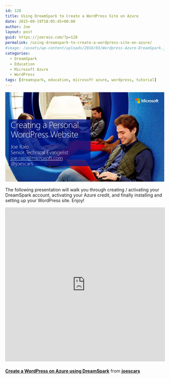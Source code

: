 ```yaml
---
id: 128
title: Using DreamSpark to Create a WordPress Site on Azure
date: 2015-09-19T18:05:45+00:00
author: Joe
layout: post
guid: https://joeraio.com/?p=128
permalink: /using-dreamspark-to-create-a-wordpress-site-on-azure/
#image: /assets/wp-content/uploads/2016/03/Wordpress-Azure-DreamSpark.jpg
categories:
  - DreamSpark
  - Education
  - Microsoft Azure
  - WordPress
tags: [dreamspark, education, microsoft azure, wordpress, tutorial]
---
```

![Using DreamSpark to Create a WordPress Site on Azure](/assets/wp-content/uploads/2016/03/Wordpress-Azure-DreamSpark.jpg)

The following presentation will walk you through creating / activating your DreamSpark account, activating your Azure credit, and finally installing and setting up your WordPress site. Enjoy!

<iframe src="https://www.slideshare.net/slideshow/embed_code/key/yfkr6w71CGdzJz" width="595" height="485" frameborder="0" marginwidth="0" marginheight="0" scrolling="no" style="border:1px solid #CCC; border-width:1px; margin-bottom:5px; max-width: 100%;" allowfullscreen> </iframe>

**[Create a WordPress on Azure using DreamSpark](https://www.slideshare.net/joescars/create-a-wordpress-on-azure-using-dreamspark)** from **[joescars](https://www.slideshare.net/joescars)**

